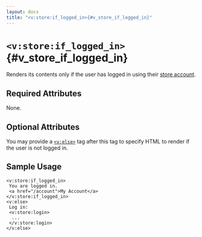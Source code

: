 ```yaml
---
layout: docs
title: "<v:store:if_logged_in>{#v_store_if_logged_in}"
---
```


# `<v:store:if_logged_in>`{#v_store_if_logged_in}

Renders its contents only if the user has logged in using their [store
account](#backstage.customers).

## Required Attributes

None.

## Optional Attributes

You may provide a [`<v:else>`](#v_else) tag after this tag to specify
HTML to render if the user is not logged in.

## Sample Usage

    <v:store:if_logged_in>
     You are logged in.  
     <a href="/account">My Account</a>
    </v:store:if_logged_in>
    <v:else>
     Log in: 
     <v:store:login>
      ...
     </v:store:login>
    </v:else>
